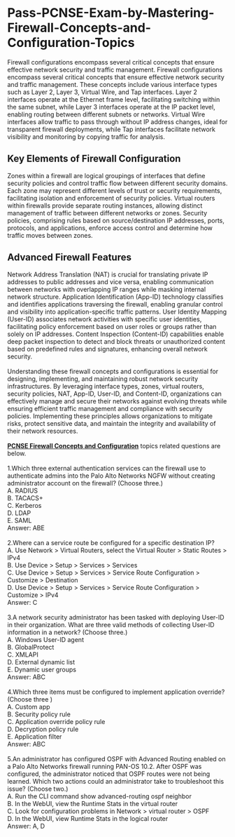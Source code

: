# Pass-PCNSE-Exam-by-Mastering-Firewall-Concepts-and-Configuration-Topics
Firewall configurations encompass several critical concepts that ensure effective network security and traffic management. 
Firewall configurations encompass several critical concepts that ensure effective network security and traffic management. These concepts include various interface types such as Layer 2, Layer 3, Virtual Wire, and Tap interfaces. Layer 2 interfaces operate at the Ethernet frame level, facilitating switching within the same subnet, while Layer 3 interfaces operate at the IP packet level, enabling routing between different subnets or networks. Virtual Wire interfaces allow traffic to pass through without IP address changes, ideal for transparent firewall deployments, while Tap interfaces facilitate network visibility and monitoring by copying traffic for analysis.<br />
<h2>
	Key Elements of Firewall Configuration
</h2>
Zones within a firewall are logical groupings of interfaces that define security policies and control traffic flow between different security domains. Each zone may represent different levels of trust or security requirements, facilitating isolation and enforcement of security policies. Virtual routers within firewalls provide separate routing instances, allowing distinct management of traffic between different networks or zones. Security policies, comprising rules based on source/destination IP addresses, ports, protocols, and applications, enforce access control and determine how traffic moves between zones.<br />
<h2>
	Advanced Firewall Features
</h2>
Network Address Translation (NAT) is crucial for translating private IP addresses to public addresses and vice versa, enabling communication between networks with overlapping IP ranges while masking internal network structure. Application Identification (App-ID) technology classifies and identifies applications traversing the firewall, enabling granular control and visibility into application-specific traffic patterns. User Identity Mapping (User-ID) associates network activities with specific user identities, facilitating policy enforcement based on user roles or groups rather than solely on IP addresses. Content Inspection (Content-ID) capabilities enable deep packet inspection to detect and block threats or unauthorized content based on predefined rules and signatures, enhancing overall network security.<br />
<br />
Understanding these firewall concepts and configurations is essential for designing, implementing, and maintaining robust network security infrastructures. By leveraging interface types, zones, virtual routers, security policies, NAT, App-ID, User-ID, and Content-ID, organizations can effectively manage and secure their networks against evolving threats while ensuring efficient traffic management and compliance with security policies. Implementing these principles allows organizations to mitigate risks, protect sensitive data, and maintain the integrity and availability of their network resources.<br />
<br />
<strong><a href="https://www.certqueen.com/PCNSE.html" target="_blank">PCNSE Firewall Concepts and Configuration</a></strong> topics related questions are below.&nbsp;<br />
<br />
1.Which three external authentication services can the firewall use to authenticate admins into the Palo Alto Networks NGFW without creating administrator account on the firewall? (Choose three.)<br />
A. RADIUS<br />
B. TACACS+<br />
C. Kerberos<br />
D. LDAP<br />
E. SAML<br />
Answer: ABE<br />
<br />
2.Where can a service route be configured for a specific destination IP?<br />
A. Use Network &gt; Virtual Routers, select the Virtual Router &gt; Static Routes &gt; IPv4<br />
B. Use Device &gt; Setup &gt; Services &gt; Services<br />
C. Use Device &gt; Setup &gt; Services &gt; Service Route Configuration &gt; Customize &gt; Destination<br />
D. Use Device &gt; Setup &gt; Services &gt; Service Route Configuration &gt; Customize &gt; IPv4<br />
Answer: C<br />
<br />
3.A network security administrator has been tasked with deploying User-ID in their organization. What are three valid methods of collecting User-ID information in a network? (Choose three.)<br />
A. Windows User-ID agent<br />
B. GlobalProtect<br />
C. XMLAPI<br />
D. External dynamic list<br />
E. Dynamic user groups<br />
Answer: ABC<br />
<br />
4.Which three items must be configured to implement application override? (Choose three )<br />
A. Custom app<br />
B. Security policy rule<br />
C. Application override policy rule<br />
D. Decryption policy rule<br />
E. Application filter<br />
Answer: ABC<br />
<br />
5.An administrator has configured OSPF with Advanced Routing enabled on a Palo Alto Networks firewall running PAN-OS 10.2. After OSPF was configured, the administrator noticed that OSPF routes were not being learned. Which two actions could an administrator take to troubleshoot this issue? (Choose two.)<br />
A. Run the CLI command show advanced-routing ospf neighbor<br />
B. In the WebUI, view the Runtime Stats in the virtual router<br />
C. Look for configuration problems in Network &gt; virtual router &gt; OSPF<br />
D. In the WebUI, view Runtime Stats in the logical router<br />
Answer: A, D<br />
